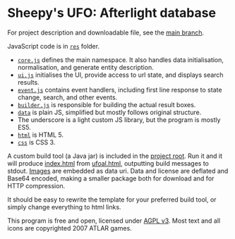 Sheepy's UFO: Afterlight database
=================================

For project description and downloadable file, see the [main branch](https://github.com/Sheep-y/ufoafterlight-db/).

JavaScript code is in [`res`](https://github.com/Sheep-y/ufoafterlight-db/tree/development/res) folder.
* [`core.js`](https://github.com/Sheep-y/ufoafterlight-db/blob/development/res/core.js) defines the main namespace. It also handles data initialisation, normalisation, and generate entity description.
* [`ui.js`](https://github.com/Sheep-y/ufoafterlight-db/blob/development/res/ui.js) initialises the UI, provide access to url state, and displays search results.
* [`event.js`](https://github.com/Sheep-y/ufoafterlight-db/blob/development/res/event.js) contains event handlers, including first line response to state change, search, and other events.
* [`builder.js`](https://github.com/Sheep-y/ufoafterlight-db/blob/development/res/builder.js) is responsible for building the actual result boxes.
* [`data`](https://github.com/Sheep-y/ufoafterlight-db/tree/development/data) is plain JS, simplified but mostly follows original structure.
* The underscore is a light custom JS library, but the program is mostly ES5.
* [`html`](https://github.com/Sheep-y/ufoafterlight-db/tree/development/html) is HTML 5.
* [`css`](https://github.com/Sheep-y/ufoafterlight-db/blob/development/res/style.css) is CSS 3.

A custom build tool (a Java jar) is included in the [project root](https://github.com/Sheep-y/ufoafterlight-db/tree/development/).
Run it and it will produce [index.html](https://github.com/Sheep-y/ufoafterlight-db/blob/master/index.html) from  [ufoal.html](https://github.com/Sheep-y/ufoafterlight-db/blob/development/ufoal.html), outputting build messages to stdout.
[Images](https://github.com/Sheep-y/ufoafterlight-db/tree/development/img) are embedded as data uri.
Data and license are deflated and Base64 encoded, making a smaller package both for download and for HTTP compression.

It should be easy to rewrite the template for your preferred build tool, or simply change everything to html links.

This program is free and open, licensed under [AGPL v3](http://www.gnu.org/licenses/agpl-3.0.html).
Most text and all icons are copyrighted 2007 ATLAR games.